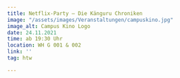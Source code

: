 ```yaml
---
title: Netflix-Party – Die Känguru Chroniken
image: "/assets/images/Veranstaltungen/campuskino.jpg"
image_alt: Campus Kino Logo
date: 24.11.2021
time: ab 19:30 Uhr
location: WH G 001 & 002
link: ''
tag: htw

---
```

